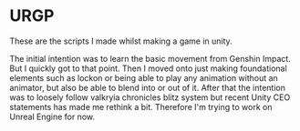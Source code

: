 # URGP
These are the scripts I made whilst making a game in unity.

The initial intention was to learn the basic movement from Genshin Impact.
But I quickly got to that point. Then I moved onto just making foundational
elements such as lockon or being able to play any animation without an animator,
but also be able to blend into or out of it. After that the intention was to
loosely follow valkryia chronicles blitz system but recent Unity CEO statements
has made me rethink a bit. Therefore I'm trying to work on Unreal Engine for now.
